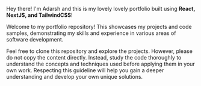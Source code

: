 Hey there! I'm Adarsh and this is my lovely lovely portfolio built using **React, NextJS, and TailwindCSS**!

Welcome to my portfolio repository! This showcases my projects and code samples, demonstrating my skills and experience in various areas of software development.

Feel free to clone this repository and explore the projects. However, please do not copy the content directly. Instead, study the code thoroughly to understand the concepts and techniques used before applying them in your own work. Respecting this guideline will help you gain a deeper understanding and develop your own unique solutions.